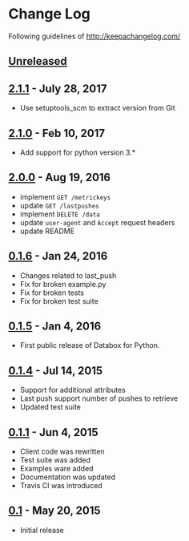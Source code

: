 # Change Log
Following guidelines of http://keepachangelog.com/

## [Unreleased]

## [2.1.1] - July 28, 2017
- Use setuptools_scm to extract version from Git

## [2.1.0] - Feb 10, 2017
- Add support for python version 3.*

## [2.0.0] - Aug 19, 2016
- implement `GET /metrickeys`
- update `GET /lastpushes`
- implement `DELETE /data`
- update `user-agent` and `Accept` request headers
- update README

## [0.1.6] - Jan 24, 2016
- Changes related to last_push
- Fix for broken example.py
- Fix for broken tests
- Fix for broken test suite

## [0.1.5] - Jan 4, 2016
- First public release of Databox for Python.

## [0.1.4] - Jul 14, 2015
- Support for additional attributes
- Last push support number of pushes to retrieve
- Updated test suite

## [0.1.1] - Jun 4, 2015
- Client code was rewritten
- Test suite was added
- Examples ware added
- Documentation was updated
- Travis CI was introduced

## [0.1] - May 20, 2015
- Initial release

[Unreleased]: https://github.com/databox/databox-go/compare/2.1.1...master
[2.1.1]: https://github.com/databox/databox-python/compare/2.1.0...2.1.1
[2.1.0]: https://github.com/databox/databox-python/compare/2.0.0...2.1.0
[2.0.0]: https://github.com/databox/databox-python/compare/0.1.6...2.0.0
[0.1.6]: https://github.com/databox/databox-python/compare/0.1.5...0.1.6
[0.1.5]: https://github.com/databox/databox-python/compare/0.1.4...0.1.5
[0.1.4]: https://github.com/databox/databox-python/compare/0.1.1...0.1.4
[0.1.1]: https://github.com/databox/databox-python/compare/0.1...0.1.1
[0.1]: https://github.com/databox/databox-python/tree/0.1
